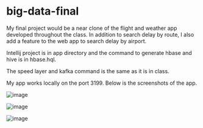 # big-data-final
My final project would be a near clone of the flight and weather app developed throughout the class. In addition to search delay by route, I also add a feature to the web app to search delay by airport.

Intellij project is in app directory and the command to generate hbase and hive is in hbase.hql.

The speed layer and kafka command is the same as it is in class.

My app works locally on the port 3199. Below is the screenshots of the app.

![image](https://user-images.githubusercontent.com/82139045/145516279-cb66dd44-23e3-49d3-bce9-808fe1798273.png)

![image](https://user-images.githubusercontent.com/82139045/145516424-a28c81f1-376b-4daa-9139-8f428383d736.png)

![image](https://user-images.githubusercontent.com/82139045/145516442-06b80415-db31-4036-a097-2a38b04c493e.png)
